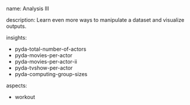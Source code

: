 name: Analysis III

description: Learn even more ways to manipulate a dataset and visualize outputs.

insights: 
  - pyda-total-number-of-actors
  - pyda-movies-per-actor
  - pyda-movies-per-actor-ii
  - pyda-tvshow-per-actor
  - pyda-computing-group-sizes
  
aspects:
  - workout

